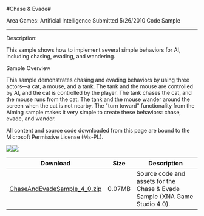 #Chase & Evade#

Area
Games: Artificial Intelligence
Submitted
5/26/2010
Code Sample

---

Description:

This sample shows how to implement several simple behaviors for AI, including chasing, evading, and wandering.

Sample Overview

This sample demonstrates chasing and evading behaviors by using three actors—a cat, a mouse, and a tank. The tank and the mouse are controlled by AI, and the cat is controlled by the player. The tank chases the cat, and the mouse runs from the cat. The tank and the mouse wander around the screen when the cat is not nearby. The "turn toward" functionality from the Aiming sample makes it very simple to create these behaviors: chase, evade, and wander.

All content and source code downloaded from this page are bound to the Microsoft Permissive License (Ms-PL).

![](https://github.com/kniEngine/XNAGameStudio/blob/master/Images/XNA_ChaseAndEvade_01_small.jpg)![](https://github.com/kniEngine/XNAGameStudio/blob/master/Images/XNA_ChaseAndEvade_02_small.jpg)	

Download | Size | Description
---|---|---|
[ChaseAndEvadeSample_4_0.zip](https://github.com/kniEngine/XNAGameStudio/blob/master/Samples/ChaseAndEvadeSample_4_0.zip?raw=true) | 0.07MB | Source code and assets for the Chase & Evade Sample (XNA Game Studio 4.0). 